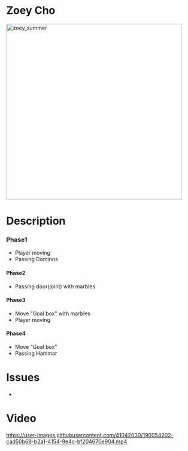 # Zoey Cho

<img width="469" alt="zoey_summer" src="https://user-images.githubusercontent.com/41042030/190055143-67fdc59e-63fa-4439-9e1b-c75e8f11fe27.png">

# Description
### Phase1
  * Player moving
  * Passing Dominos
#### Phase2
  * Passing door(joint) with marbles
#### Phase3
  * Move "Goal box" with marbles
  * Player moving
#### Phase4
  * Move "Goal box"
  * Passing Hammar
# Issues
-

# Video

https://user-images.githubusercontent.com/41042030/190054202-cad50b68-b2a1-4154-9e4c-bf204670e904.mp4

